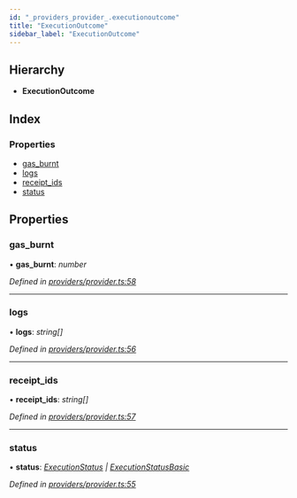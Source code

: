 ```yaml
---
id: "_providers_provider_.executionoutcome"
title: "ExecutionOutcome"
sidebar_label: "ExecutionOutcome"
---
```


## Hierarchy

* **ExecutionOutcome**

## Index

### Properties

* [gas_burnt](_providers_provider_.executionoutcome.md#gas_burnt)
* [logs](_providers_provider_.executionoutcome.md#logs)
* [receipt_ids](_providers_provider_.executionoutcome.md#receipt_ids)
* [status](_providers_provider_.executionoutcome.md#status)

## Properties

###  gas_burnt

• **gas_burnt**: *number*

*Defined in [providers/provider.ts:58](https://github.com/nearprotocol/nearlib/blob/9123455/src.ts/providers/provider.ts#L58)*

___

###  logs

• **logs**: *string[]*

*Defined in [providers/provider.ts:56](https://github.com/nearprotocol/nearlib/blob/9123455/src.ts/providers/provider.ts#L56)*

___

###  receipt_ids

• **receipt_ids**: *string[]*

*Defined in [providers/provider.ts:57](https://github.com/nearprotocol/nearlib/blob/9123455/src.ts/providers/provider.ts#L57)*

___

###  status

• **status**: *[ExecutionStatus](_providers_provider_.executionstatus.md) | [ExecutionStatusBasic](../enums/_providers_provider_.executionstatusbasic.md)*

*Defined in [providers/provider.ts:55](https://github.com/nearprotocol/nearlib/blob/9123455/src.ts/providers/provider.ts#L55)*
